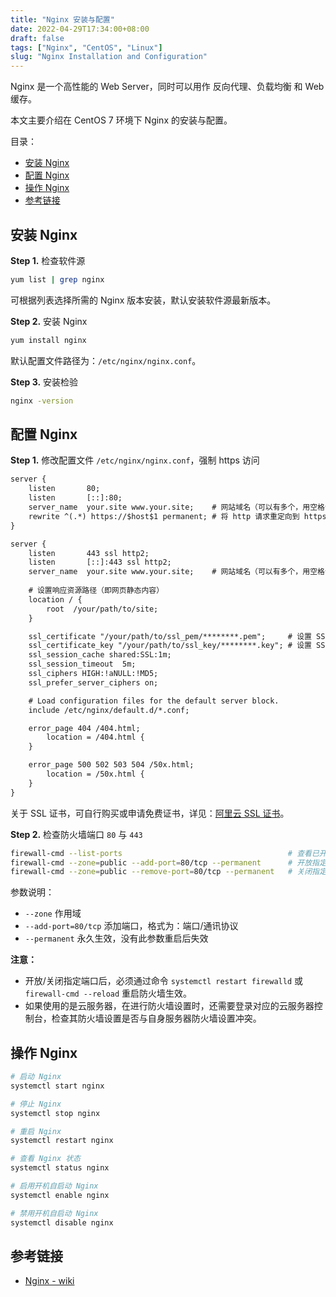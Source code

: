 ```yaml
---
title: "Nginx 安装与配置"
date: 2022-04-29T17:34:00+08:00
draft: false
tags: ["Nginx", "CentOS", "Linux"]
slug: "Nginx Installation and Configuration"
---
```


Nginx 是一个高性能的 Web Server，同时可以用作 反向代理、负载均衡 和 Web 缓存。

本文主要介绍在 CentOS 7 环境下 Nginx 的安装与配置。

目录：

- [安装 Nginx](#安装-nginx)
- [配置 Nginx](#配置-nginx)
- [操作 Nginx](#操作-nginx)
- [参考链接](#参考链接)

## 安装 Nginx

**Step 1.** 检查软件源

```bash
yum list | grep nginx
```

可根据列表选择所需的 Nginx 版本安装，默认安装软件源最新版本。

**Step 2.** 安装 Nginx

```bash
yum install nginx
```

默认配置文件路径为：`/etc/nginx/nginx.conf`。

**Step 3.** 安装检验

```bash
nginx -version
```

## 配置 Nginx

**Step 1.** 修改配置文件 `/etc/nginx/nginx.conf`，强制 https 访问

```txt
server {
    listen       80;
    listen       [::]:80;
    server_name  your.site www.your.site;    # 网站域名（可以有多个，用空格分隔）
    rewrite ^(.*) https://$host$1 permanent; # 将 http 请求重定向到 https
}

server {
    listen       443 ssl http2;
    listen       [::]:443 ssl http2;
    server_name  your.site www.your.site;    # 网站域名（可以有多个，用空格分隔）
    
    # 设置响应资源路径（即网页静态内容）
    location / {
        root  /your/path/to/site;
    }

    ssl_certificate "/your/path/to/ssl_pem/********.pem";     # 设置 SSL pem 证书路径
    ssl_certificate_key "/your/path/to/ssl_key/********.key"; # 设置 SSL key 证书路径
    ssl_session_cache shared:SSL:1m;
    ssl_session_timeout  5m;
    ssl_ciphers HIGH:!aNULL:!MD5;
    ssl_prefer_server_ciphers on;

    # Load configuration files for the default server block.
    include /etc/nginx/default.d/*.conf;

    error_page 404 /404.html;
        location = /404.html {
    }

    error_page 500 502 503 504 /50x.html;
        location = /50x.html {
    }
}
```

关于 SSL 证书，可自行购买或申请免费证书，详见：[阿里云 SSL 证书](https://www.aliyun.com/product/cas)。

**Step 2.** 检查防火墙端口 `80` 与 `443`

```bash
firewall-cmd --list-ports                                     # 查看已开放端口
firewall-cmd --zone=public --add-port=80/tcp --permanent      # 开放指定端口
firewall-cmd --zone=public --remove-port=80/tcp --permanent   # 关闭指定端口
```

参数说明：

* `--zone` 作用域
* `--add-port=80/tcp` 添加端口，格式为：端口/通讯协议
* `--permanent` 永久生效，没有此参数重启后失效

**注意：**

* 开放/关闭指定端口后，必须通过命令 `systemctl restart firewalld` 或 `firewall-cmd --reload` 重启防火墙生效。
* 如果使用的是云服务器，在进行防火墙设置时，还需要登录对应的云服务器控制台，检查其防火墙设置是否与自身服务器防火墙设置冲突。

## 操作 Nginx

```bash
# 启动 Nginx
systemctl start nginx

# 停止 Nginx
systemctl stop nginx

# 重启 Nginx
systemctl restart nginx

# 查看 Nginx 状态
systemctl status nginx

# 启用开机自启动 Nginx
systemctl enable nginx

# 禁用开机自启动 Nginx
systemctl disable nginx
```

## 参考链接

* [Nginx - wiki](https://zh.m.wikipedia.org/wiki/Nginx)
